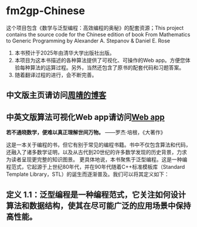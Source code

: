 # fm2gp-Chinese
这个项目包含《数学与泛型编程：高效编程的奥秘》的配套资源；This project contains the source code for the Chinese edition of book From Mathematics to Generic Programming by Alexander A. Stepanov &amp; Daniel E. Rose
1. 本书预计于2025年由清华大学出版社出版。
2. 本项目为这本书描述的各种算法提供了可视化、可操作的Web app。方便您体验每种算法的运算过程。另外，当然还包含了原书的配套代码和习题答案。
3. 随着翻译过程的进行，会不断完善。

## 中文版主页请访问[周靖的博客](https://bookzhou.com)
## 中英文版算法可视化Web app请访问[Web app](https://fmpgp-chinese.netlify.app/)

**若不通晓数学，便难以真正理解世间万物。** ——罗杰·培根，《大著作》 

这是一本关于编程的书，但它有别于常见的编程书籍。书中不仅包含算法和代码，还融入了诸多数学证明，以及从古代到20世纪的许多数学发现的历史背景，力求为读者呈现更完整的知识图景。
更具体地说，本书聚焦于泛型编程。这是一种编程范式，它起源于上世纪80年代，并在90年代随着C++标准模板库（Standard Template Library，STL）的诞生而逐渐普及。我们可以将其定义如下：

**定义 1.1**：泛型编程是一种编程范式，它关注如何设计算法和数据结构，使其在尽可能广泛的应用场景中保持高性能。
---








